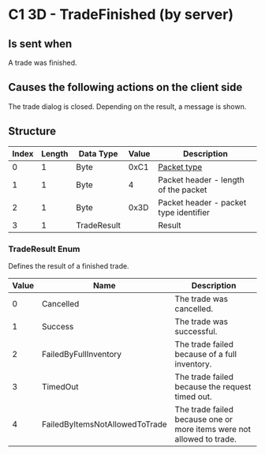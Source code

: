 # C1 3D - TradeFinished (by server)

## Is sent when

A trade was finished.

## Causes the following actions on the client side

The trade dialog is closed. Depending on the result, a message is shown.

## Structure

| Index | Length | Data Type | Value | Description |
|-------|--------|-----------|-------|-------------|
| 0 | 1 |   Byte   | 0xC1  | [Packet type](PacketTypes.md) |
| 1 | 1 |    Byte   |   4   | Packet header - length of the packet |
| 2 | 1 |    Byte   | 0x3D  | Packet header - packet type identifier |
| 3 | 1 | TradeResult |  | Result |

### TradeResult Enum

Defines the result of a finished trade.

| Value | Name | Description |
|-------|------|-------------|
| 0 | Cancelled | The trade was cancelled. |
| 1 | Success | The trade was successful. |
| 2 | FailedByFullInventory | The trade failed because of a full inventory. |
| 3 | TimedOut | The trade failed because the request timed out. |
| 4 | FailedByItemsNotAllowedToTrade | The trade failed because one or more items were not allowed to trade. |